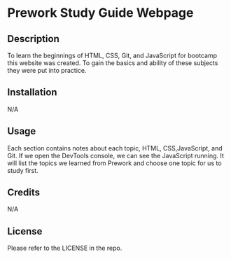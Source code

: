 # Prework Study Guide Webpage

## Description

To learn the beginnings of HTML, CSS, Git, and JavaScript for bootcamp this website was created. To gain the basics and ability of these subjects they were put into practice.

## Installation

N/A

## Usage

Each section contains notes about each topic, HTML, CSS,JavaScript, and Git. If we open the DevTools console, we can see the JavaScript running. It will list the topics we learned from Prework and choose one topic for us to study first.

## Credits

N/A

## License

Please refer to the LICENSE in the repo.
